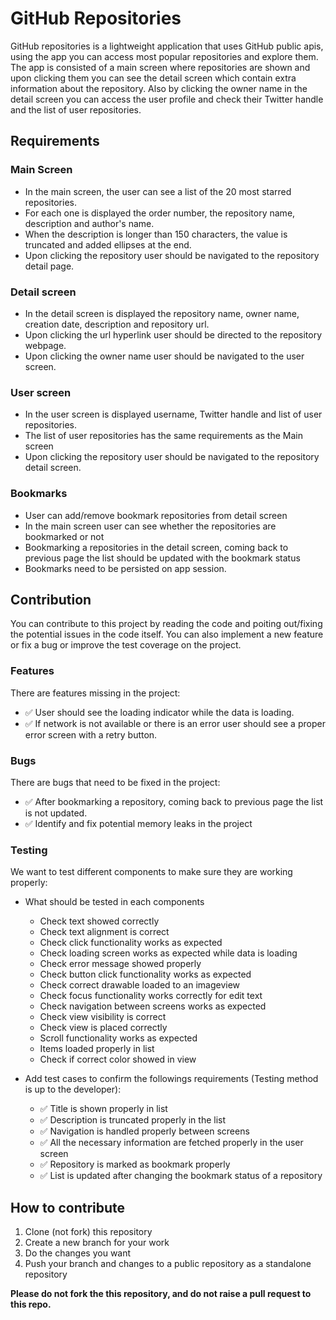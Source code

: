 # GitHub Repositories
GitHub repositories is a lightweight application that uses GitHub public apis, using the app you can access most popular repositories and explore them.
The app is consisted of a main screen where repositories are shown and upon clicking them you can see the detail screen which contain extra information about the repository. Also by clicking the owner name in the detail screen you can access the user profile and check their Twitter handle and the list of user repositories.

## Requirements
### Main Screen
- In the main screen, the user can see a list of the 20 most starred repositories.
- For each one is displayed the order number, the repository name, description and author's name.
- When the description is longer than 150 characters, the value is truncated and added ellipses at the end.
- Upon clicking the repository user should be navigated to the repository detail page.

### Detail screen
- In the detail screen is displayed the repository name, owner name, creation date, description and repository url.
- Upon clicking the url hyperlink user should be directed to the repository webpage.
- Upon clicking the owner name user should be navigated to the user screen.

### User screen
- In the user screen is displayed username, Twitter handle and list of user repositories.
- The list of user repositories has the same requirements as the Main screen
- Upon clicking the repository user should be navigated to the repository detail screen.

### Bookmarks
- User can add/remove bookmark repositories from detail screen
- In the main screen user can see whether the repositories are bookmarked or not
- Bookmarking a repositories in the detail screen, coming back to previous page the list should be updated with the bookmark status
- Bookmarks need to be persisted on app session.

## Contribution
You can contribute to this project by reading the code and poiting out/fixing the potential issues in the code itself. You can also implement a new feature or fix a bug or improve the test coverage on the project.
### Features
There are features missing in the project:
- :white_check_mark: User should see the loading indicator while the data is loading.
- :white_check_mark: If network is not available or there is an error user should see a proper error screen with a retry button.

### Bugs
There are bugs that need to be fixed in the project:
- :white_check_mark: After bookmarking a repository, coming back to previous page the list is not updated.
- :white_check_mark: Identify and fix potential memory leaks in the project

### Testing
We want to test different components to make sure they are working properly:
- What should be tested in each components
  - Check text showed correctly
  - Check text alignment is correct
  - Check click functionality works as expected
  - Check loading screen works as expected while data is loading
  - Check error message showed properly
  - Check button click functionality works as expected
  - Check correct drawable loaded to an imageview
  - Check focus functionality works correctly for edit text
  - Check navigation between screens works as expected
  - Check view visibility is correct
  - Check view is placed correctly
  - Scroll functionality works as expected
  - Items loaded properly in list
  - Check if correct color showed in view

- Add test cases to confirm the followings requirements (Testing method is up to the developer):
  - :white_check_mark: Title is shown properly in list
  - :white_check_mark: Description is truncated properly in the list
  - :white_check_mark: Navigation is handled properly between screens
  - :white_check_mark: All the necessary information are fetched properly in the user screen
  - :white_check_mark: Repository is marked as bookmark properly
  - :white_check_mark: List is updated after changing the bookmark status of a repository

## How to contribute
1. Clone (not fork) this repository
2. Create a new branch for your work
3. Do the changes you want
4. Push your branch and changes to a public repository as a standalone repository

**Please do not fork the this repository, and do not raise a pull request to this repo.**